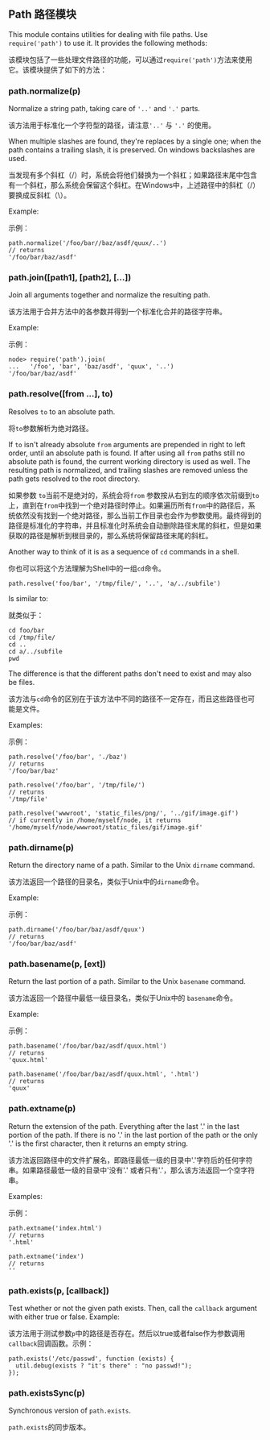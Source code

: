 ## Path 路径模块

This module contains utilities for dealing with file paths.  Use
`require('path')` to use it.  It provides the following methods:

该模块包括了一些处理文件路径的功能，可以通过`require('path')`方法来使用它。该模块提供了如下的方法：

### path.normalize(p)

Normalize a string path, taking care of `'..'` and `'.'` parts.

该方法用于标准化一个字符型的路径，请注意`'..'` 与 `'.'` 的使用。

When multiple slashes are found, they're replaces by a single one;
when the path contains a trailing slash, it is preserved.
On windows backslashes are used. 

当发现有多个斜杠（/）时，系统会将他们替换为一个斜杠；如果路径末尾中包含有一个斜杠，那么系统会保留这个斜杠。在Windows中，上述路径中的斜杠（/）要换成反斜杠（\）。

Example:

示例：

    path.normalize('/foo/bar//baz/asdf/quux/..')
    // returns
    '/foo/bar/baz/asdf'

### path.join([path1], [path2], [...])

Join all arguments together and normalize the resulting path.

该方法用于合并方法中的各参数并得到一个标准化合并的路径字符串。

Example:

示例：

    node> require('path').join(
    ...   '/foo', 'bar', 'baz/asdf', 'quux', '..')
    '/foo/bar/baz/asdf'

### path.resolve([from ...], to)

Resolves `to` to an absolute path.

将`to`参数解析为绝对路径。

If `to` isn't already absolute `from` arguments are prepended in right to left
order, until an absolute path is found. If after using all `from` paths still
no absolute path is found, the current working directory is used as well. The
resulting path is normalized, and trailing slashes are removed unless the path 
gets resolved to the root directory.

如果参数 `to`当前不是绝对的，系统会将`from` 参数按从右到左的顺序依次前缀到`to`上，直到在`from`中找到一个绝对路径时停止。如果遍历所有`from`中的路径后，系统依然没有找到一个绝对路径，那么当前工作目录也会作为参数使用。最终得到的路径是标准化的字符串，并且标准化时系统会自动删除路径末尾的斜杠，但是如果获取的路径是解析到根目录的，那么系统将保留路径末尾的斜杠。

Another way to think of it is as a sequence of `cd` commands in a shell.

你也可以将这个方法理解为Shell中的一组`cd`命令。

    path.resolve('foo/bar', '/tmp/file/', '..', 'a/../subfile')

Is similar to:

就类似于：

    cd foo/bar
    cd /tmp/file/
    cd ..
    cd a/../subfile
    pwd

The difference is that the different paths don't need to exist and may also be
files.

该方法与`cd`命令的区别在于该方法中不同的路径不一定存在，而且这些路径也可能是文件。

Examples:

示例：

    path.resolve('/foo/bar', './baz')
    // returns
    '/foo/bar/baz'

    path.resolve('/foo/bar', '/tmp/file/')
    // returns
    '/tmp/file'

    path.resolve('wwwroot', 'static_files/png/', '../gif/image.gif')
    // if currently in /home/myself/node, it returns
    '/home/myself/node/wwwroot/static_files/gif/image.gif'

### path.dirname(p)

Return the directory name of a path.  Similar to the Unix `dirname` command.

该方法返回一个路径的目录名，类似于Unix中的`dirname`命令。

Example:

示例：

    path.dirname('/foo/bar/baz/asdf/quux')
    // returns
    '/foo/bar/baz/asdf'

### path.basename(p, [ext])

Return the last portion of a path.  Similar to the Unix `basename` command.

该方法返回一个路径中最低一级目录名，类似于Unix中的 `basename`命令。

Example:

示例：

    path.basename('/foo/bar/baz/asdf/quux.html')
    // returns
    'quux.html'

    path.basename('/foo/bar/baz/asdf/quux.html', '.html')
    // returns
    'quux'

### path.extname(p)

Return the extension of the path.  Everything after the last '.' in the last portion
of the path.  If there is no '.' in the last portion of the path or the only '.' is
the first character, then it returns an empty string.  

该方法返回路径中的文件扩展名，即路径最低一级的目录中'.'字符后的任何字符串。如果路径最低一级的目录中'没有'.' 或者只有'.'，那么该方法返回一个空字符串。

Examples:

示例：

    path.extname('index.html')
    // returns
    '.html'

    path.extname('index')
    // returns
    ''

### path.exists(p, [callback])

Test whether or not the given path exists.  Then, call the `callback` argument
with either true or false. Example:

该方法用于测试参数`p`中的路径是否存在。然后以true或者false作为参数调用`callback`回调函数。示例：

    path.exists('/etc/passwd', function (exists) {
      util.debug(exists ? "it's there" : "no passwd!");
    });


### path.existsSync(p)

Synchronous version of `path.exists`.

`path.exists`的同步版本。